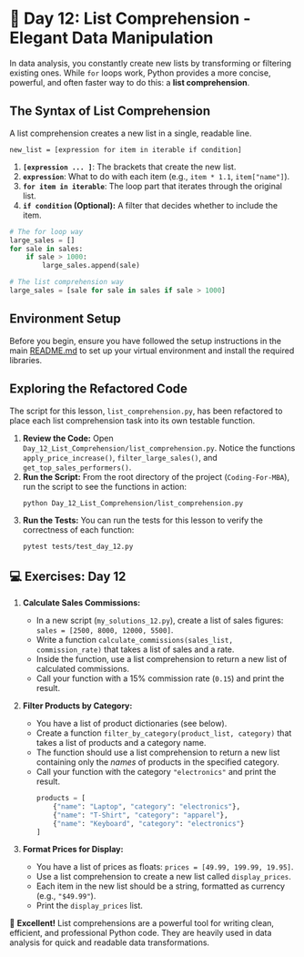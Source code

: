 # 📘 Day 12: List Comprehension - Elegant Data Manipulation

In data analysis, you constantly create new lists by transforming or filtering existing ones. While `for` loops work, Python provides a more concise, powerful, and often faster way to do this: a **list comprehension**.

## The Syntax of List Comprehension

A list comprehension creates a new list in a single, readable line.

`new_list = [expression for item in iterable if condition]`

1.  **`[expression ... ]`**: The brackets that create the new list.
2.  **`expression`**: What to do with each item (e.g., `item * 1.1`, `item["name"]`).
3.  **`for item in iterable`**: The loop part that iterates through the original list.
4.  **`if condition` (Optional):** A filter that decides whether to include the item.

```python
# The for loop way
large_sales = []
for sale in sales:
    if sale > 1000:
        large_sales.append(sale)

# The list comprehension way
large_sales = [sale for sale in sales if sale > 1000]
```

## Environment Setup

Before you begin, ensure you have followed the setup instructions in the main [README.md](../../README.md) to set up your virtual environment and install the required libraries.

## Exploring the Refactored Code

The script for this lesson, `list_comprehension.py`, has been refactored to place each list comprehension task into its own testable function.

1.  **Review the Code:** Open `Day_12_List_Comprehension/list_comprehension.py`. Notice the functions `apply_price_increase()`, `filter_large_sales()`, and `get_top_sales_performers()`.
2.  **Run the Script:** From the root directory of the project (`Coding-For-MBA`), run the script to see the functions in action:
    ```bash
    python Day_12_List_Comprehension/list_comprehension.py
    ```
3.  **Run the Tests:** You can run the tests for this lesson to verify the correctness of each function:
    ```bash
    pytest tests/test_day_12.py
    ```

## 💻 Exercises: Day 12

1.  **Calculate Sales Commissions:**
    *   In a new script (`my_solutions_12.py`), create a list of sales figures: `sales = [2500, 8000, 12000, 5500]`.
    *   Write a function `calculate_commissions(sales_list, commission_rate)` that takes a list of sales and a rate.
    *   Inside the function, use a list comprehension to return a new list of calculated commissions.
    *   Call your function with a 15% commission rate (`0.15`) and print the result.

2.  **Filter Products by Category:**
    *   You have a list of product dictionaries (see below).
    *   Create a function `filter_by_category(product_list, category)` that takes a list of products and a category name.
    *   The function should use a list comprehension to return a new list containing only the *names* of products in the specified category.
    *   Call your function with the category `"electronics"` and print the result.
        ```python
        products = [
            {"name": "Laptop", "category": "electronics"},
            {"name": "T-Shirt", "category": "apparel"},
            {"name": "Keyboard", "category": "electronics"}
        ]
        ```

3.  **Format Prices for Display:**
    *   You have a list of prices as floats: `prices = [49.99, 199.99, 19.95]`.
    *   Use a list comprehension to create a new list called `display_prices`.
    *   Each item in the new list should be a string, formatted as currency (e.g., `"$49.99"`).
    *   Print the `display_prices` list.

🎉 **Excellent!** List comprehensions are a powerful tool for writing clean, efficient, and professional Python code. They are heavily used in data analysis for quick and readable data transformations.